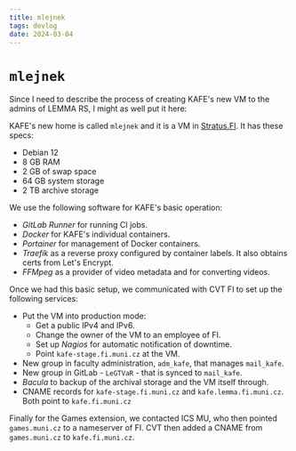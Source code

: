 ```yaml
---
title: mlejnek
tags: devlog
date: 2024-03-04
---
```


# `mlejnek`

Since I need to describe the process of creating KAFE's new VM to the admins of LEMMA RS, I might as well put it here:

KAFE's new home is called `mlejnek` and it is a VM in [Stratus.FI](https://www.fi.muni.cz/tech/unix/stratus.html).
It has these specs:

- Debian 12
- 8 GB RAM
- 2 GB of swap space
- 64 GB system storage
- 2 TB archive storage

We use the following software for KAFE's basic operation:

- _GitLab Runner_ for running CI jobs.
- _Docker_ for KAFE's individual containers.
- _Portainer_ for management of Docker containers.
- _Traefik_ as a reverse proxy configured by container labels. It also obtains certs from Let's Encrypt.
- _FFMpeg_ as a provider of video metadata and for converting videos.

Once we had this basic setup, we communicated with CVT FI to set up the following services:

- Put the VM into production mode:
  - Get a public IPv4 and IPv6.
  - Change the owner of the VM to an employee of FI.
  - Set up _Nagios_ for automatic notification of downtime.
  - Point `kafe-stage.fi.muni.cz` at the VM.
- New group in faculty administration, `adm_kafe`, that manages `mail_kafe`.
- New group in GitLab - `LeGTVaR` - that is synced to `mail_kafe`.
- _Bacula_ to backup of the archival storage and the VM itself through.
- CNAME records for `kafe-stage.fi.muni.cz` and `kafe.lemma.fi.muni.cz`. Both point to `kafe.fi.muni.cz`

Finally for the Games extension, we contacted ICS MU, who then pointed `games.muni.cz` to a nameserver of FI.
CVT then added a CNAME from `games.muni.cz` to `kafe.fi.muni.cz`.
